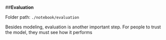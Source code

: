 ##**Evaluation**

Folder path: `./notebook/evaluation`

Besides modeling, evaluation is another important step. For people to trust the model, they must see how it performs